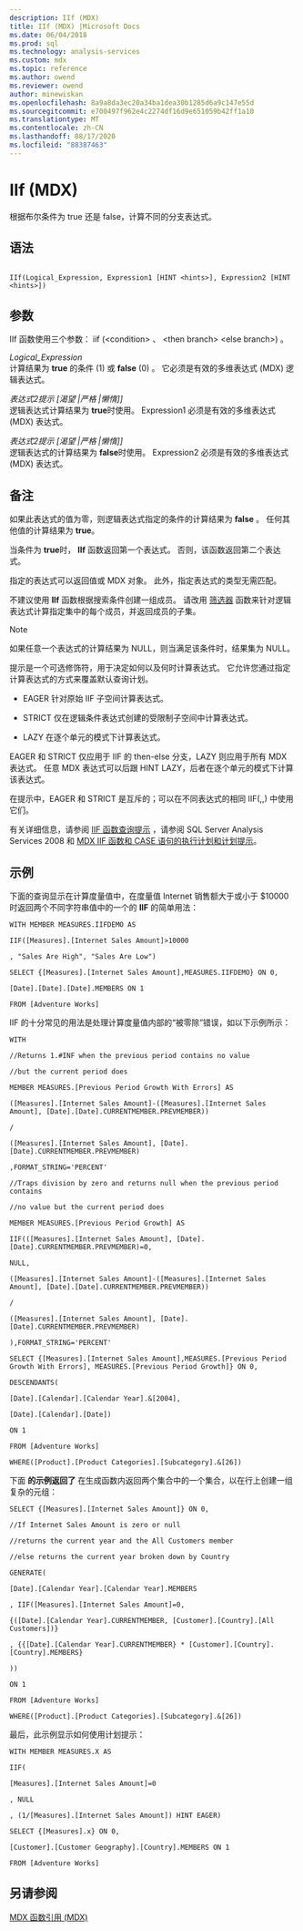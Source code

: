 ```yaml
---
description: IIf (MDX)
title: IIf (MDX) |Microsoft Docs
ms.date: 06/04/2018
ms.prod: sql
ms.technology: analysis-services
ms.custom: mdx
ms.topic: reference
ms.author: owend
ms.reviewer: owend
author: minewiskan
ms.openlocfilehash: 8a9a8da3ec20a34ba1dea30b1285d6a9c147e55d
ms.sourcegitcommit: e700497f962e4c2274df16d9e651059b42ff1a10
ms.translationtype: MT
ms.contentlocale: zh-CN
ms.lasthandoff: 08/17/2020
ms.locfileid: "88387463"
---
```

# <a name="iif-mdx"></a>IIf (MDX)


  根据布尔条件为 true 还是 false，计算不同的分支表达式。  
  
## <a name="syntax"></a>语法  
  
```  
  
IIf(Logical_Expression, Expression1 [HINT <hints>], Expression2 [HINT <hints>])  
```  
  
## <a name="arguments"></a>参数  
 IIf 函数使用三个参数： iif (\<condition> 、 \<then branch> \<else branch>) 。  
  
 *Logical_Expression*  
 计算结果为 **true** 的条件 (1) 或 **false** (0) 。 它必须是有效的多维表达式 (MDX) 逻辑表达式。  
  
 *表达式2提示 [渴望 |严格 |懒惰]]*  
 逻辑表达式计算结果为 **true**时使用。 Expression1 必须是有效的多维表达式 (MDX) 表达式。  
  
 *表达式2提示 [渴望 |严格 |懒惰]]*  
 逻辑表达式的计算结果为 **false**时使用。 Expression2 必须是有效的多维表达式 (MDX) 表达式。  
  
## <a name="remarks"></a>备注  
 如果此表达式的值为零，则逻辑表达式指定的条件的计算结果为 **false** 。 任何其他值的计算结果为 **true**。  
  
 当条件为 **true**时， **IIf** 函数返回第一个表达式。 否则，该函数返回第二个表达式。  
  
 指定的表达式可以返回值或 MDX 对象。 此外，指定表达式的类型无需匹配。  
  
 不建议使用 **IIf** 函数根据搜索条件创建一组成员。 请改用 [筛选器](../mdx/filter-mdx.md) 函数来针对逻辑表达式计算指定集中的每个成员，并返回成员的子集。  
  
> [!NOTE]  
>  如果任意一个表达式的计算结果为 NULL，则当满足该条件时，结果集为 NULL。  
  
 提示是一个可选修饰符，用于决定如何以及何时计算表达式。 它允许您通过指定计算表达式的方式来覆盖默认查询计划。  
  
-   EAGER 针对原始 IIF 子空间计算表达式。  
  
-   STRICT 仅在逻辑条件表达式创建的受限制子空间中计算表达式。  
  
-   LAZY 在逐个单元的模式下计算表达式。  
  
 EAGER 和 STRICT 仅应用于 IIF 的 then-else 分支，LAZY 则应用于所有 MDX 表达式。 任意 MDX 表达式可以后跟 HINT LAZY，后者在逐个单元的模式下计算该表达式。  
  
 在提示中，EAGER 和 STRICT 是互斥的；可以在不同表达式的相同 IIF(,,) 中使用它们。  
  
 有关详细信息，请参阅 [IIF 函数查询提示](http://www.ssas-info.com/analysis-services-articles/50-mdx/1103-iif-function-query-hints-in-sql-server-analysis-services-2008) ，请参阅 SQL Server Analysis Services 2008 和 [MDX IIF 函数和 CASE 语句的执行计划和计划提示](https://go.microsoft.com/fwlink/?LinkId=269565)。  
  
## <a name="examples"></a>示例  
 下面的查询显示在计算度量值中，在度量值 Internet 销售额大于或小于 $10000 时返回两个不同字符串值中的一个的 **IIF** 的简单用法：  
  
 `WITH MEMBER MEASURES.IIFDEMO AS`  
  
 `IIF([Measures].[Internet Sales Amount]>10000`  
  
 `, "Sales Are High", "Sales Are Low")`  
  
 `SELECT {[Measures].[Internet Sales Amount],MEASURES.IIFDEMO} ON 0,`  
  
 `[Date].[Date].[Date].MEMBERS ON 1`  
  
 `FROM [Adventure Works]`  
  
 IIF 的十分常见的用法是处理计算度量值内部的“被零除”错误，如以下示例所示：  
  
 `WITH`  
  
 `//Returns 1.#INF when the previous period contains no value`  
  
 `//but the current period does`  
  
 `MEMBER MEASURES.[Previous Period Growth With Errors] AS`  
  
 `([Measures].[Internet Sales Amount]-([Measures].[Internet Sales Amount], [Date].[Date].CURRENTMEMBER.PREVMEMBER))`  
  
 `/`  
  
 `([Measures].[Internet Sales Amount], [Date].[Date].CURRENTMEMBER.PREVMEMBER)`  
  
 `,FORMAT_STRING='PERCENT'`  
  
 `//Traps division by zero and returns null when the previous period contains`  
  
 `//no value but the current period does`  
  
 `MEMBER MEASURES.[Previous Period Growth] AS`  
  
 `IIF(([Measures].[Internet Sales Amount], [Date].[Date].CURRENTMEMBER.PREVMEMBER)=0,`  
  
 `NULL,`  
  
 `([Measures].[Internet Sales Amount]-([Measures].[Internet Sales Amount], [Date].[Date].CURRENTMEMBER.PREVMEMBER))`  
  
 `/`  
  
 `([Measures].[Internet Sales Amount], [Date].[Date].CURRENTMEMBER.PREVMEMBER)`  
  
 `),FORMAT_STRING='PERCENT'`  
  
 `SELECT {[Measures].[Internet Sales Amount],MEASURES.[Previous Period Growth With Errors], MEASURES.[Previous Period Growth]} ON 0,`  
  
 `DESCENDANTS(`  
  
 `[Date].[Calendar].[Calendar Year].&[2004],`  
  
 `[Date].[Calendar].[Date])`  
  
 `ON 1`  
  
 `FROM [Adventure Works]`  
  
 `WHERE([Product].[Product Categories].[Subcategory].&[26])`  
  
 下面 **的示例返回了** 在生成函数内返回两个集合中的一个集合，以在行上创建一组复杂的元组：  
  
 `SELECT {[Measures].[Internet Sales Amount]} ON 0,`  
  
 `//If Internet Sales Amount is zero or null`  
  
 `//returns the current year and the All Customers member`  
  
 `//else returns the current year broken down by Country`  
  
 `GENERATE(`  
  
 `[Date].[Calendar Year].[Calendar Year].MEMBERS`  
  
 `, IIF([Measures].[Internet Sales Amount]=0,`  
  
 `{([Date].[Calendar Year].CURRENTMEMBER, [Customer].[Country].[All Customers])}`  
  
 `, {{[Date].[Calendar Year].CURRENTMEMBER} * [Customer].[Country].[Country].MEMBERS}`  
  
 `))`  
  
 `ON 1`  
  
 `FROM [Adventure Works]`  
  
 `WHERE([Product].[Product Categories].[Subcategory].&[26])`  
  
 最后，此示例显示如何使用计划提示：  
  
 `WITH MEMBER MEASURES.X AS`  
  
 `IIF(`  
  
 `[Measures].[Internet Sales Amount]=0`  
  
 `, NULL`  
  
 `, (1/[Measures].[Internet Sales Amount]) HINT EAGER)`  
  
 `SELECT {[Measures].x} ON 0,`  
  
 `[Customer].[Customer Geography].[Country].MEMBERS ON 1`  
  
 `FROM [Adventure Works]`  
  
## <a name="see-also"></a>另请参阅  
 [MDX 函数引用 (MDX)](../mdx/mdx-function-reference-mdx.md)  
  
  
